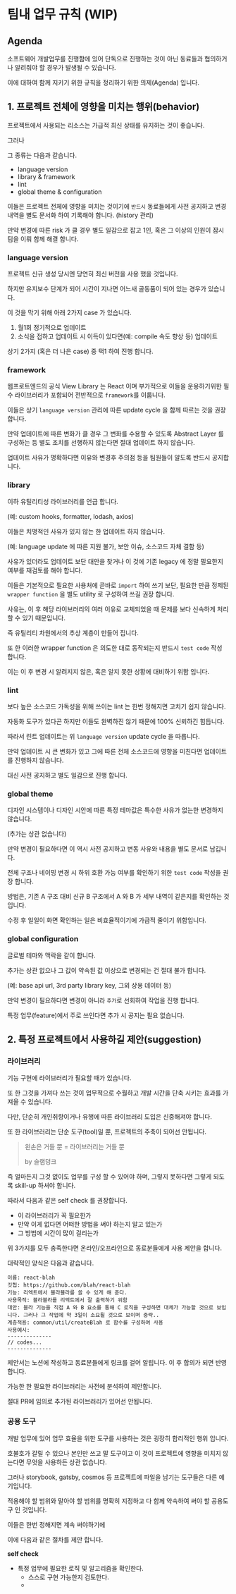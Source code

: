 # 팀내 업무 규칙 (WIP)

## Agenda

소프트웨어 개발업무를 진행함에 있어 단독으로 진행하는 것이 아닌 동료들과 협의하거나 알려줘야 할 경우가 발생될 수 있습니다.

이에 대하여 함께 지키기 위한 규칙을 정리하기 위한 의제(Agenda) 입니다.

## 1. 프로젝트 전체에 영향을 미치는 행위(behavior)

프로젝트에서 사용되는 리소스는 가급적 최신 상태를 유지하는 것이 좋습니다.

그러나

그 종류는 다음과 같습니다.

- language version
- library & framework
- lint
- global theme & configuration

이들은 프로젝트 전체에 영향을 미치는 것이기에 `반드시` 동료들에게 사전 공지하고 변경 내역을 별도 문서화 하여 기록해야 합니다. (history 관리)

만약 변경에 따른 risk 가 클 경우 별도 일감으로 잡고 1인, 혹은 그 이상의 인원이 잠시 팀을 이뤄 함께 해결 합니다.

### language version

프로젝트 신규 생성 당시엔 당연히 최신 버전을 사용 했을 것입니다.

하지만 유지보수 단계가 되어 시간이 지나면 어느새 골동품이 되어 있는 경우가 있습니다.

이 것을 막기 위해 아래 2가지 case 가 있습니다.

1. 월1회 정기적으로 업데이트
2. 소식을 접하고 업데이트 시 이득이 있다면(예: compile 속도 향상 등) 업데이트

상기 2가지 (혹은 더 나은 case) 중 택1 하여 진행 합니다.

### framework

웹프로트엔드의 공식 View Library 는 React 이며 부가적으로 이들을 운용하기위한 필수 라이브러리가 포함되어 전반적으로 `framework`를 이룹니다.

이들은 상기 `language version` 관리에 따른 update cycle 을 함께 따르는 것을 권장 합니다.

만약 업데이트에 따른 변화가 클 경우 그 변화를 수용할 수 있도록 Abstract Layer 를 구성하는 등 별도 조치를 선행하지 않는다면 절대 업데이트 하지 않습니다.

업데이트 사유가 명확하다면 이유와 변경후 주의점 등을 팀원들이 알도록 반드시 공지합니다.

### library

이하 유틸리티성 라이브러리를 언급 합니다.

(예: custom hooks, formatter, lodash, axios)

이들은 치명적인 사유가 있지 않는 한 업데이트 하지 않습니다.

(예: language update 에 따른 지원 불가, 보안 이슈, 소스코드 자체 결함 등)

사유가 있더라도 업데이트 보단 대안을 찾거나 이 것에 기존 legacy 에 정말 필요한지 여부를 재검토를 해야 합니다.

이들은 기본적으로 필요한 사용처에 곧바로 `import` 하여 쓰기 보단, 필요한 만큼 정제된 `wrapper function` 을 별도 utility 로 구성하여 쓰길 권장 합니다.

사유는, 이 후 해당 라이브러리의 여러 이유로 교체되었을 때 문제를 보다 신속하게 처리 할 수 있기 때문입니다.

즉 유틸리티 차원에서의 추상 계층이 만들어 집니다.

또 한 이러한 wrapper function 은 의도한 대로 동작되는지 반드시 `test code` 작성 합니다.

이는 이 후 변경 시 알려지지 않은, 혹은 알지 못한 상황에 대비하기 위함 입니다.

### lint

보다 높은 소스코드 가독성을 위해 쓰이는 lint 는 한번 정해지면 고치기 쉽지 않습니다.

자동화 도구가 있다곤 하지만 이들도 완벽하진 않기 때문에 100% 신뢰하긴 힘듭니다.

따라서 린트 업데이트는 위 `language version` update cycle 을 따릅니다.

만약 업데이트 시 큰 변화가 있고 그에 따른 전체 소스코드에 영향을 미친다면 업데이트를 진행하지 않습니다.

대신 사전 공지하고 별도 일감으로 진행 합니다.

### global theme

디자인 시스템이나 디자인 시안에 따른 특정 테마값은 특수한 사유가 없는한 변경하지 않습니다.

(추가는 상관 없습니다)

만약 변경이 필요하다면 이 역시 사전 공지하고 변동 사유와 내용을 별도 문서로 남깁니다.

전체 구조나 네이밍 변경 시 하위 호환 가능 여부를 확인하기 위한 `test code` 작성을 권장 합니다.

방법은, 기존 A 구조 대비 신규 B 구조에서 A 와 B 가 세부 내역이 같은지를 확인하는 것입니다.

수정 후 일일이 화면 확인하는 일은 비효율적이기에 가급적 줄이기 위함입니다.

### global configuration

글로벌 테마와 맥락을 같이 합니다.

추가는 상관 없으나 그 값이 약속된 값 이상으로 변경되는 건 절대 불가 합니다.

(예: base api url, 3rd party library key, 그외 상용 데이터 등)

만약 변경이 필요하다면 변경이 아니라 `추가`로 선회하여 작업을 진행 합니다.

특정 업무(feature)에서 주로 쓰인다면 추가 시 공지는 필요 없습니다.

## 2. 특정 프로젝트에서 사용하길 제안(suggestion)

### 라이브러리

기능 구현에 라이브러리가 필요할 때가 있습니다.

또 한 그것을 가져다 쓰는 것이 업무적으로 수월하고 개발 시간을 단축 시키는 효과를 가져올 수 있습니다.

다만, 단순히 개인취향이거나 유행에 따른 라이브러리 도입은 신중해져야 합니다.

또 한 라이브러리는 단순 도구(tool)일 뿐, 프로젝트의 주축이 되어선 안됩니다.

> 왼손은 거들 뿐 = 라이브러리는 거들 뿐
>
> by 슬램덩크

즉 얼마든지 그것 없이도 업무를 구성 할 수 있어야 하며, 그렇지 못하다면 그렇게 되도록 skill-up 하셔야 합니다.

따라서 다음과 같은 self check 를 권장합니다.

- 이 라이브러리가 꼭 필요한가
- 만약 이게 없다면 어떠한 방법을 써야 하는지 알고 있는가
- 그 방법에 시간이 많이 걸리는가

위 3가지를 모두 충족한다면 온라인/오프라인으로 동료분들에게 사용 제안을 합니다.

대략적인 양식은 다음과 같습니다.

```
이름: react-blah
깃헙: https://github.com/blah/react-blah
기능: 리엑트에서 블라블라를 쓸 수 있게 해 준다.
사용목적: 블라블라를 리엑트에서 잘 출력하기 위함
대안: 블라 기능을 직접 A 와 B 요소를 통해 C 로직을 구성하면 대체가 가능할 것으로 보입니다. 그러나 그 작업에 약 3일이 소요될 것으로 보이며 중략..
계층적용: common/util/createBlah 로 함수를 구성하여 사용
사용예시:
--------------
// codes...
--------------
```

제안서는 노션에 작성하고 동료분들에게 링크를 걸어 알립니다. 이 후 합의가 되면 반영 합니다.

가능한 한 필요한 라이브러리는 사전에 분석하여 제안합니다.

절대 PR에 임의로 추가된 라이브러리가 있어선 안됩니다.

### 공용 도구

개발 업무에 있어 업무 효율을 위한 도구를 사용하는 것은 굉장히 합리적인 행위 입니다.

호불호가 갈릴 수 있으나 본인만 쓰고 말 도구이고 이 것이 프로젝트에 영향을 미치지 않는다면 무엇을 사용하든 상관 없습니다.

그러나 storybook, gatsby, cosmos 등 프로젝트에 파일을 남기는 도구들은 다른 예기입니다.

적용해야 할 범위와 말아야 할 범위를 명확히 지정하고 다 함께 약속하여 써야 할 공용도구 인 것입니다.

이들은 한번 정해지면 계속 써야하기에

이에 다음과 같은 절차를 제안 합니다.

**self check**

- 특정 업무에 필요한 로직 및 알고리즘을 확인한다.
  - 스스로 구현 가능한지 검토한다.
  -
